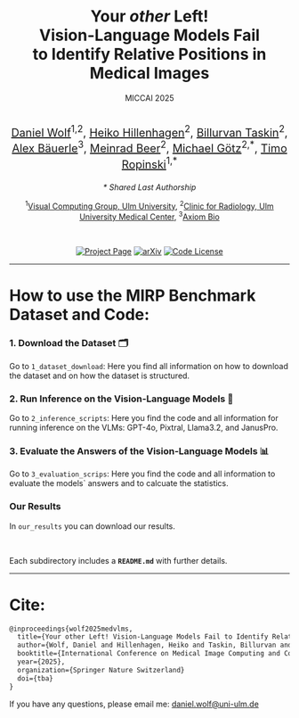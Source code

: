 <div align="center"> 
<h1>Your <i>other</i> Left! <br> Vision-Language Models Fail <br> to Identify Relative Positions in Medical Images</h1>

  <div class="is-size-5">
    MICCAI 2025
  </div>

  <br>
   
  <p style="font-size: 20px;">
      <span class="author-block">
        <a href="https://viscom.uni-ulm.de/members/daniel-wolf/">Daniel Wolf</a><sup>1,2</sup>,</span>
      <span class="author-block">
        <a href="https://www.linkedin.com/in/heiko-hillenhagen/?originalSubdomain=de/">Heiko Hillenhagen</a><sup>2</sup>,</span>
      <span class="author-block">
        <a href="https://www.uniklinik-ulm.de/radiologie-diagnostische-und-interventionelle/team.html">Billurvan Taskin</a><sup>2</sup>,</span>
      <span class="author-block">
        <a href="https://a13x.io/">Alex Bäuerle</a><sup>3</sup>,</span>
      <span class="author-block">
        <a href="https://www.uniklinik-ulm.de/radiologie-diagnostische-und-interventionelle/team/prof-dr-m-beer.html">Meinrad Beer</a><sup>2</sup>,</span>
      <span class="author-block">
        <a href="https://www.uniklinik-ulm.de/radiologie-diagnostische-und-interventionelle/schwerpunkte-sektionen/sektion-experimentelle-radiologie.html">Michael Götz</a><sup>2,*</sup>,</span>
      <span class="author-block">
        <a href="https://viscom.uni-ulm.de/members/timo-ropinski/">Timo Ropinski</a><sup>1,*</sup>
      </span>
  </p>
  <p>
      <em>* Shared Last Authorship</em>
  </p>
  <p>
    <span class="author-block">
      <sup>1</sup><a href="https://viscom.uni-ulm.de/">Visual Computing Group, Ulm University</a>,</span>
    <span class="author-block">
      <sup>2</sup><a href="https://www.uniklinik-ulm.de/en/radiology-diagnostic-and-interventional-radiology.html">Clinic for Radiology, Ulm University Medical Center</a>,</span>
    <span class="author-block">
      <sup>3</sup><a href="https://axi.om/">Axiom Bio</a>
    </span>
  </p>

  <br>

[![Project Page](https://img.shields.io/badge/Project_Page-YourOtherLeft-blue.svg)](https://wolfda95.github.io/your_other_left/)
[![arXiv](https://img.shields.io/badge/arXiv-2508.00549-b31b1b.svg)](https://arxiv.org/abs/2508.00549)
[![Code License](https://img.shields.io/badge/Code_License-MIT-green.svg)](LICENSE)

</div>

---
# How to use the MIRP Benchmark Dataset and Code: 

### 1. Download the Dataset 🗂️  
Go to `1_dataset_download`: Here you find all information on how to download the dataset and on how the dataset is structured. 

### 2. Run Inference on the Vision-Language Models 🚀 
Go to `2_inference_scripts`: Here you find the code and all information for running inference on the VLMs: GPT-4o, Pixtral, Llama3.2, and JanusPro.  

### 3. Evaluate the Answers of the Vision-Language Models 📊   
Go to `3_evaluation_scrips`: Here you find the code and all information to evaluate the models` answers and to calcuate the statistics. 

### Our Results
In `our_results` you can download our results. 

<br/>

Each subdirectory includes a **`README.md`** with further details.  

---
# Cite: 
```latex
@inproceedings{wolf2025medvlms,
  title={Your other Left! Vision-Language Models Fail to Identify Relative Positions in Medical Images},
  author={Wolf, Daniel and Hillenhagen, Heiko and Taskin, Billurvan and B{\"a}uerle, Alex and Beer, Meinrad and G{\"o}tz, Michael and Ropinski, Timo},
  booktitle={International Conference on Medical Image Computing and Computer-Assisted Intervention -- MICCAI},
  year={2025},
  organization={Springer Nature Switzerland}
  doi={tba}
}
```
If you have any questions, please email me:
[daniel.wolf@uni-ulm.de](mailto:daniel.wolf@uni-ulm.de)
